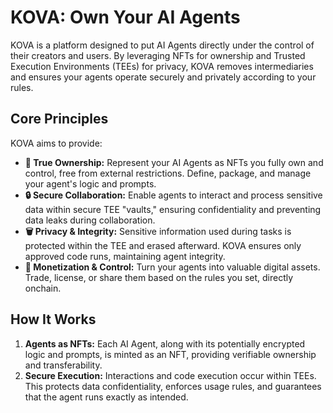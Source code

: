 # KOVA: Own Your AI Agents

KOVA is a platform designed to put AI Agents directly under the control of their creators and users. By leveraging NFTs for ownership and Trusted Execution Environments (TEEs) for privacy, KOVA removes intermediaries and ensures your agents operate securely and privately according to your rules.

## Core Principles

KOVA aims to provide:

* **🔑 True Ownership:** Represent your AI Agents as NFTs you fully own and control, free from external restrictions. Define, package, and manage your agent's logic and prompts.
* **🔒 Secure Collaboration:** Enable agents to interact and process sensitive data within secure TEE "vaults," ensuring confidentiality and preventing data leaks during collaboration.
* **🗑️ Privacy & Integrity:** Sensitive information used during tasks is protected within the TEE and erased afterward. KOVA ensures only approved code runs, maintaining agent integrity.
* **💸 Monetization & Control:** Turn your agents into valuable digital assets. Trade, license, or share them based on the rules you set, directly onchain.

## How It Works

1.  **Agents as NFTs:** Each AI Agent, along with its potentially encrypted logic and prompts, is minted as an NFT, providing verifiable ownership and transferability.
2.  **Secure Execution:** Interactions and code execution occur within TEEs. This protects data confidentiality, enforces usage rules, and guarantees that the agent runs exactly as intended.